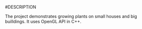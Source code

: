 #DESCRIPTION

The project demonstrates growing plants on small houses and big builldings.
It uses OpenGL API in C++.